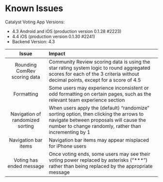 # **Known Issues**

Catalyst Voting App Versions: 
* 4.3 Android and iOS (production version 0.1.28 #2223)
* 4.4 iOS (production version 0.1.30 #2241)
* Backend Version: 4.3

| Issue | Impact | 
|:--:|:--|
|Rounding ComRev scoring data|Community Review scoring data is using the star rating system logic to round aggregated scores for each of the 3 criteria without decimal points, except for a score of 4.5 |
|Formatting|Some users may experience inconsistent or odd formatting on certain pages, such as the relevant team experience section|
|Navigation of randomized sorting|When users apply the (default) “randomize” sorting option, then clicking the arrows to navigate between proposals will cause the number to change randomly, rather than incrementing by 1|  
|Navigation bar items|Navigation bar items may appear misplaced for iPhone users|
|Voting has ended message|Once voting ends, some users may see their voting power replaced by asterisks (“***”) rather than being replaced by the appropriate message|

